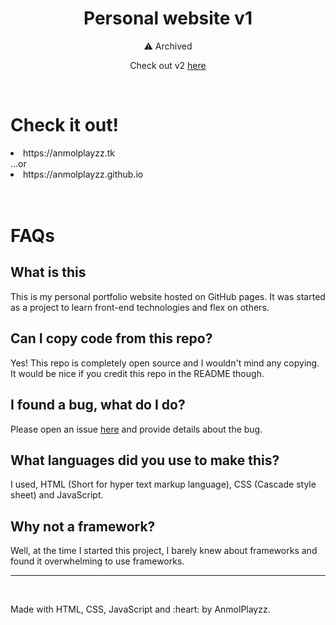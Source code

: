 <h1 align="center" style="font-weight: bolder;">Personal website v1</h2>
<p align="center">⚠ Archived</p>
<p align="center">Check out v2 <a href="https://github.com/AnmolPlayzz/personal-website-v2">here</a></p>
  
<br>

<h1>Check it out!</h1>
<li>https://anmolplayzz.tk</li>
...or
<li>https://anmolplayzz.github.io</li>

<br>
<br>



<h1>FAQs</h1>

<h2>What is this</h2>
<p>This is my personal portfolio website hosted on GitHub pages. It was started as a project to learn front-end technologies and flex on others.</p>

<h2>Can I copy code from this repo?</h2>
<p>Yes! This repo is completely open source and I wouldn't mind any copying. It would be nice if you credit this repo in the README though.</p>

<h2>I found a bug, what do I do?</h2>
<p>Please open an issue <a href="https://github.com/AnmolPlayzz/AnmolPlayzz.github.io/issues">here</a> and provide details about the bug.</p>

<h2>What languages did you use to make this?</h2>
<p>I used, HTML (Short for hyper text markup language), CSS (Cascade style sheet) and JavaScript.</p>

<h2>Why not a framework?</h1>
<p>Well, at the time I started this project, I barely knew about frameworks and found it overwhelming to use frameworks.</p>

---

<br>

<p>Made with HTML, CSS, JavaScript and :heart: by AnmolPlayzz. </p>
